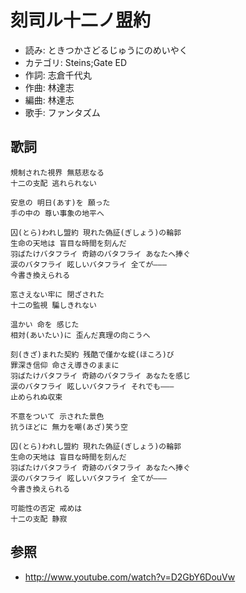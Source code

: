 刻司ル十二ノ盟約
=================

- 読み: ときつかさどるじゅうにのめいやく
- カテゴリ: Steins;Gate ED
- 作詞: 志倉千代丸
- 作曲: 林達志
- 編曲: 林達志
- 歌手: ファンタズム


歌詞
-----

    規制された視界 無慈悲なる
    十二の支配 逃れられない

    安息の 明日(あす)を 願った
    手の中の 尊い事象の地平へ

    囚(とら)われし盟約 現れた偽証(ぎしょう)の輪郭
    生命の天地は 盲目な時間を刻んだ
    羽ばたけバタフライ 奇跡のバタフライ あなたへ捧ぐ
    涙のバタフライ 眩しいバタフライ 全てが———
    今書き換えられる

    窓さえない牢に 閉ざされた
    十二の監視 騙しきれない

    温かい 命を 感じた
    相対(あいたい)に 歪んだ真理の向こうへ

    刻(きざ)まれた契約 残酷で僅かな綻(ほころ)び
    罪深き信仰 命さえ導きのままに
    羽ばたけバタフライ 奇跡のバタフライ あなたを感じ
    涙のバタフライ 眩しいバタフライ それでも———
    止められぬ収束

    不意をついて 示された景色
    抗うほどに 無力を嘲(あざ)笑う空

    囚(とら)われし盟約 現れた偽証(ぎしょう)の輪郭
    生命の天地は 盲目な時間を刻んだ
    羽ばたけバタフライ 奇跡のバタフライ あなたへ捧ぐ
    涙のバタフライ 眩しいバタフライ 全てが———
    今書き換えられる

    可能性の否定 戒めは
    十二の支配 静寂


参照
-----

- <http://www.youtube.com/watch?v=D2GbY6DouVw>
